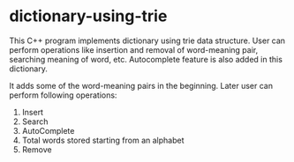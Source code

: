 # dictionary-using-trie
This C++ program implements dictionary using trie data structure. User can perform operations like insertion and removal of word-meaning pair, searching meaning of word, etc. Autocomplete feature is also added in this dictionary.

It adds some of the word-meaning pairs in the beginning. Later user can perform following operations:

1. Insert
2. Search
3. AutoComplete
4. Total words stored starting from an alphabet
5. Remove
